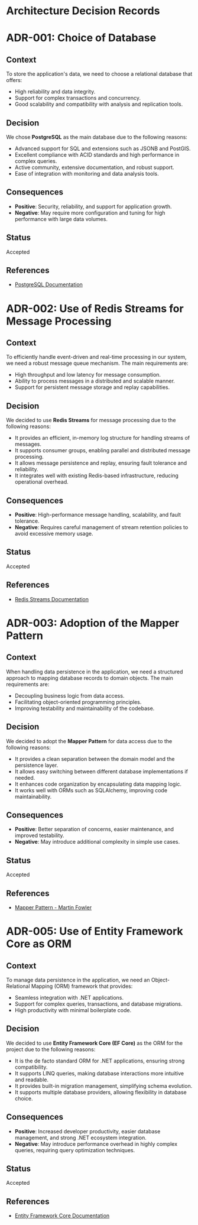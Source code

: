 # Architecture Decision Records


# ADR-001: Choice of Database

## Context
To store the application's data, we need to choose a relational database that offers:
- High reliability and data integrity.
- Support for complex transactions and concurrency.
- Good scalability and compatibility with analysis and replication tools.

## Decision
We chose **PostgreSQL** as the main database due to the following reasons:
- Advanced support for SQL and extensions such as JSONB and PostGIS.
- Excellent compliance with ACID standards and high performance in complex queries.
- Active community, extensive documentation, and robust support.
- Ease of integration with monitoring and data analysis tools.

## Consequences
- **Positive**: Security, reliability, and support for application growth.
- **Negative**: May require more configuration and tuning for high performance with large data volumes.

## Status
Accepted

## References
- [PostgreSQL Documentation](https://www.postgresql.org/docs/)


# ADR-002: Use of Redis Streams for Message Processing

## Context
To efficiently handle event-driven and real-time processing in our system, we need a robust message queue mechanism. The main requirements are:
- High throughput and low latency for message consumption.
- Ability to process messages in a distributed and scalable manner.
- Support for persistent message storage and replay capabilities.

## Decision
We decided to use **Redis Streams** for message processing due to the following reasons:
- It provides an efficient, in-memory log structure for handling streams of messages.
- It supports consumer groups, enabling parallel and distributed message processing.
- It allows message persistence and replay, ensuring fault tolerance and reliability.
- It integrates well with existing Redis-based infrastructure, reducing operational overhead.

## Consequences
- **Positive**: High-performance message handling, scalability, and fault tolerance.
- **Negative**: Requires careful management of stream retention policies to avoid excessive memory usage.

## Status
Accepted

## References
- [Redis Streams Documentation](https://redis.io/docs/data-types/streams/)

# ADR-003: Adoption of the Mapper Pattern

## Context
When handling data persistence in the application, we need a structured approach to mapping database records to domain objects. The main requirements are:
- Decoupling business logic from data access.
- Facilitating object-oriented programming principles.
- Improving testability and maintainability of the codebase.

## Decision
We decided to adopt the **Mapper Pattern** for data access due to the following reasons:
- It provides a clean separation between the domain model and the persistence layer.
- It allows easy switching between different database implementations if needed.
- It enhances code organization by encapsulating data mapping logic.
- It works well with ORMs such as SQLAlchemy, improving code maintainability.

## Consequences
- **Positive**: Better separation of concerns, easier maintenance, and improved testability.
- **Negative**: May introduce additional complexity in simple use cases.

## Status
Accepted

## References
- [Mapper Pattern - Martin Fowler](https://martinfowler.com/eaaCatalog/dataMapper.html)

# ADR-005: Use of Entity Framework Core as ORM

## Context
To manage data persistence in the application, we need an Object-Relational Mapping (ORM) framework that provides:
- Seamless integration with .NET applications.
- Support for complex queries, transactions, and database migrations.
- High productivity with minimal boilerplate code.

## Decision
We decided to use **Entity Framework Core (EF Core)** as the ORM for the project due to the following reasons:
- It is the de facto standard ORM for .NET applications, ensuring strong compatibility.
- It supports LINQ queries, making database interactions more intuitive and readable.
- It provides built-in migration management, simplifying schema evolution.
- It supports multiple database providers, allowing flexibility in database choice.

## Consequences
- **Positive**: Increased developer productivity, easier database management, and strong .NET ecosystem integration.
- **Negative**: May introduce performance overhead in highly complex queries, requiring query optimization techniques.

## Status
Accepted

## References
- [Entity Framework Core Documentation](https://learn.microsoft.com/en-us/ef/core/)